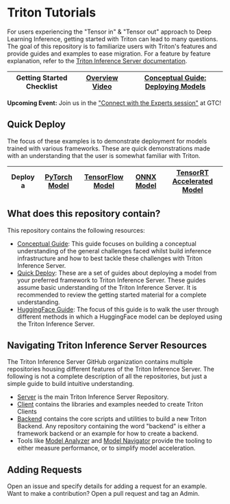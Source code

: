 # Triton Tutorials

For users experiencing the "Tensor in" & "Tensor out" approach to Deep Learning Inference, getting started with Triton can lead to many questions. The goal of this repository is to familiarize users with Triton's features and provide guides and examples to ease migration. For a feature by feature explanation, refer to the [Triton Inference Server documentation](https://docs.nvidia.com/deeplearning/triton-inference-server/user-guide/docs/index.html).

| Getting Started Checklist | [Overview Video](https://www.youtube.com/watch?v=NQDtfSi5QF4) | [Conceptual Guide: Deploying Models](Conceptual_Guide/Part_1-model_deployment/README.md) |
| ------------ | ------------ | --------------- |

**Upcoming Event:** Join us in the ["Connect with the Experts session"](https://www.nvidia.com/gtc/session-catalog/?tab.catalogallsessionstab=16566177511100015Kus&search.sessiontype=1600813769132003bc9Q&search=#/session/1667516169334001kNRL) at GTC!

## Quick Deploy

The focus of these examples is to demonstrate deployment for models trained with various frameworks. These are quick demonstrations made with an understanding that the user is somewhat familiar with Triton.

| Deploy a | [PyTorch Model](./Quick_Deploy/PyTorch/README.md) | [TensorFlow Model](./Quick_Deploy/TensorFlow/README.md) | [ONNX Model](./Quick_Deploy/ONNX/README.md) | [TensorRT Accelerated Model](https://github.com/NVIDIA/TensorRT/tree/main/quickstart/deploy_to_triton) |
| ------------ | --------------- | ------------ | --------------- | --------------- |

## What does this repository contain?
This repository contains the following resources:
* [Conceptual Guide](./Conceptual_Guide/): This guide focuses on building a conceptual understanding of the general challenges faced whilst build inference infrastructure and how to best tackle these challenges with Triton Inference Server.
* [Quick Deploy](#quick-deploy): These are a set of guides about deploying a model from your preferred framework to Triton Inference Server. These guides assume basic understanding of the Triton Inference Server. It is recommended to review the getting started material for a complete understanding.
* [HuggingFace Guide](./HuggingFace/): The focus of this guide is to walk the user through different methods in which a HuggingFace model can be deployed using the Triton Inference Server.

## Navigating Triton Inference Server Resources

The Triton Inference Server GitHub organization contains multiple repositories housing different features of the Triton Inference Server. The following is not a complete description of all the repositories, but just a simple guide to build intuitive understanding.

* [Server](https://github.com/triton-inference-server/server) is the main Triton Inference Server Repository.
* [Client](https://github.com/triton-inference-server/client) contains the libraries and examples needed to create Triton Clients
* [Backend](https://github.com/triton-inference-server/backend) contains the core scripts and utilities to build a new Triton Backend. Any repository containing the word "backend" is either a framework backend or an example for how to create a backend.
* Tools like [Model Analyzer](https://github.com/triton-inference-server/model_analyzer) and [Model Navigator](https://github.com/triton-inference-server/model_navigator) provide the tooling to either measure performance, or to simplify model acceleration.

## Adding Requests

Open an issue and specify details for adding a request for an example. Want to make a contribution? Open a pull request and tag an Admin.
